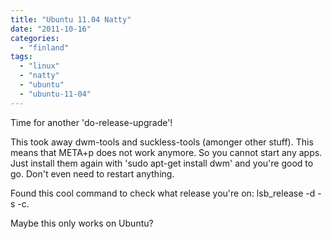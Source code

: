 ```yaml
---
title: "Ubuntu 11.04 Natty"
date: "2011-10-16"
categories: 
  - "finland"
tags: 
  - "linux"
  - "natty"
  - "ubuntu"
  - "ubuntu-11-04"
---
```


Time for another 'do-release-upgrade'!

This took away dwm-tools and suckless-tools (amonger other stuff). This means that META+p does not work anymore. So you cannot start any apps. Just install them again with 'sudo apt-get install dwm' and you're good to go. Don't even need to restart anything.

Found this cool command to check what release you're on: lsb\_release -d -s -c.

Maybe this only works on Ubuntu?

